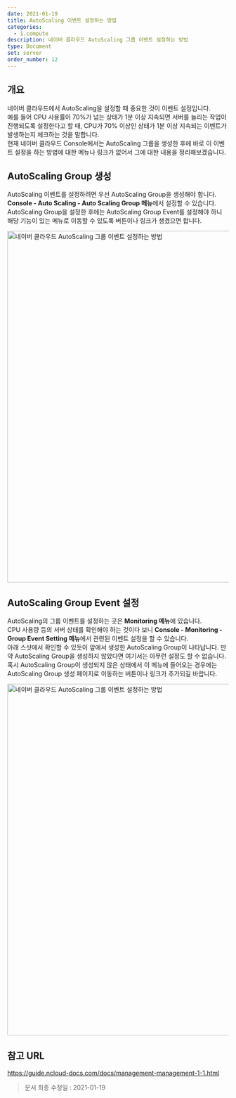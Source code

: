 ```yaml
---
date: 2021-01-19
title: AutoScaling 이벤트 설정하는 방법
categories:
  - 1.compute
description: 네이버 클라우드 AutoScaling 그룹 이벤트 설정하는 방법
type: Document
set: server
order_number: 12
---
```


## 개요
네이버 클라우드에서 AutoScaling을 설정할 때 중요한 것이 이벤트 설정입니다.  
예를 들어 CPU 사용률이 70%가 넘는 상태가 1분 이상 지속되면 서버를 늘리는 작업이 진행되도록 설정한다고 할 때, CPU가 70% 이상인 상태가 1분 이상 지속되는 이벤트가 발생하는지 체크하는 것을 말합니다.  
현재 네이버 클라우드 Console에서는 AutoScaling 그룹을 생성한 후에 바로 이 이벤트 설정을 하는 방법에 대한 메뉴나 링크가 없어서 그에 대한 내용을 정리해보겠습니다.


## AutoScaling Group 생성
AutoScaling 이벤트를 설정하려면 우선 AutoScaling Group을 생성해야 합니다.  
**Console - Auto Scaling - Auto Scaling Group 메뉴**에서 설정할 수 있습니다.  
AutoScaling Group을 설정한 후에는 AutoScaling Group Event를 설정해야 하니 해당 기능이 있는 메뉴로 이동할 수 있도록 버튼이나 링크가 생겼으면 합니다.

<img src="../../images/ncp_server_autoscaling_event_setting_01.jpg" alt="네이버 클라우드 AutoScaling 그룹 이벤트 설정하는 방법" style="width:800px;align:center">

## AutoScaling Group Event 설정
AutoScaling의 그룹 이벤트를 설정하는 곳은 **Monitoring 메뉴**에 있습니다.  
CPU 사용량 등의 서버 상태를 확인해야 하는 것이다 보니 **Console - Monitoring - Group Event Setting 메뉴**에서 관련된 이벤트 설정을 할 수 있습니다.  
아래 스샷에서 확인할 수 있듯이 앞에서 생성한 AutoScaling Group이 나타납니다. 만약 AutoScaling Group을 생성하지 않았다면 여기서는 아무런 설정도 할 수 없습니다.  
혹시 AutoScaling Group이 생성되지 않은 상태에서 이 메뉴에 들어오는 경우에는 AutoScaling Group 생성 페이지로 이동하는 버튼이나 링크가 추가되길 바랍니다.

<img src="../../images/ncp_server_autoscaling_event_setting_02.jpg" alt="네이버 클라우드 AutoScaling 그룹 이벤트 설정하는 방법" style="width:800px;align:center">



## 참고 URL
<a href="https://guide.ncloud-docs.com/docs/management-management-1-1" target="_blank" style="word-break:break-all;">https://guide.ncloud-docs.com/docs/management-management-1-1.html</a>


> 문서 최종 수정일 : 2021-01-19